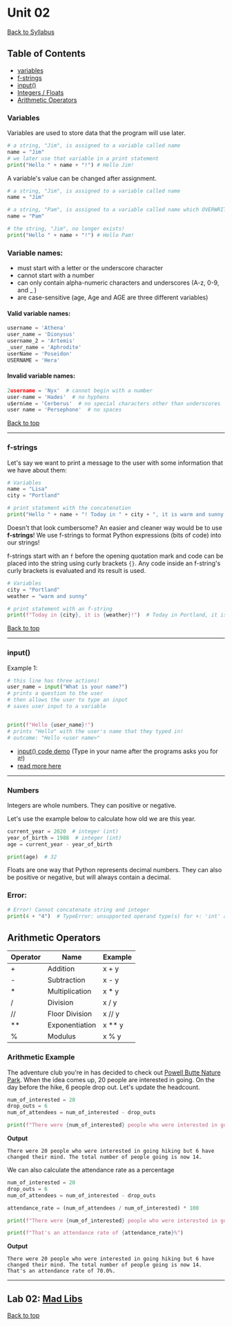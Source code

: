 # <a id="top"></a>Unit 02

[Back to Syllabus](../README.md)

## Table of Contents

- [variables](#variables)
- [f-strings](#fstring)
- [input()](#input)
- [Integers / Floats](#numbers)
- [Arithmetic Operators](#math-operators)

### <a id="variables"></a>Variables

Variables are used to store data that the program will use later.

```python
# a string, "Jim", is assigned to a variable called name
name = "Jim"
# we later use that variable in a print statement
print("Hello " + name + "!") # Hello Jim!
```

A variable's value can be changed after assignment.

```python
# a string, "Jim", is assigned to a variable called name
name = "Jim"

# a string, "Pam", is assigned to a variable called name which OVERWRITES the previous data
name = "Pam"

# the string, "Jim", no longer exists!
print("Hello " + name + "!") # Hello Pam!
```

### Variable names:

- must start with a letter or the underscore character
- cannot start with a number
- can only contain alpha-numeric characters and underscores (A-z, 0-9, and \_ )
- are case-sensitive (age, Age and AGE are three different variables)

#### Valid variable names:

```python
username = 'Athena'
user_name = 'Dionysus'
username_2 = 'Artemis'
_user_name = 'Aphrodite'
userName = 'Poseidon'
USERNAME = 'Hera'
```

#### Invalid variable names:

```python
2username = 'Nyx'  # cannot begin with a number
user-name = 'Hades'  # no hyphens
u$ern&me = 'Cerberus'  # no special characters other than underscores
user name = 'Persephone'  # no spaces
```

[Back to top](#top)

---

### <a id="fstring"></a>f-strings

Let's say we want to print a message to the user with some information that we have about them:

```python
# Variables
name = "Lisa"
city = "Portland"

# print statement with the concatenation
print("Hello " + name + "! Today in " + city + ", it is warm and sunny!")  # Hello Lisa! Today in Portland, it is warm and sunny!
```

Doesn't that look cumbersome? An easier and cleaner way would be to use **f-strings**! We use f-strings to format Python expressions (bits of code) into our strings!

f-strings start with an `f` before the opening quotation mark and code can be placed into the string using curly brackets `{}`. Any code inside an f-string's curly brackets is evaluated and its result is used.

```python
# Variables
city = "Portland"
weather = "warm and sunny"

# print statement with an f-string
print(f"Today in {city}, it is {weather}!")  # Today in Portland, it is warm and sunny!
```

[Back to top](#top)

---

### <a id="input"></a>input()

Example 1:

```python
# this line has three actions!
user_name = input("What is your name?")
# prints a question to the user
# then allows the user to type an input
# saves user input to a variable


print(f"Hello {user_name}!")
# prints "Hello" with the user's name that they typed in!
# outcome: "Hello <user name>"
```

- [input() code demo](https://repl.it/@pdxadmin/input) (Type in your name after the programs asks you for it!)
- [read more here](https://www.w3schools.com/python/ref_func_input.asp)

---

### <a id="numbers"></a>Numbers

Integers are whole numbers. They can positive or negative.

Let's use the example below to calculate how old we are this year.

```python
current_year = 2020  # integer (int)
year_of_birth = 1988  # integer (int)
age = current_year - year_of_birth

print(age)  # 32
```

Floats are one way that Python represents decimal numbers. They can also be positive or negative, but will always contain a decimal.

### Error:

```python
# Error! Cannot concatenate string and integer
print(4 + "4")  # TypeError: unsupported operand type(s) for +: 'int' and 'str'
```


## <a id="math-operators"></a>Arithmetic Operators

| Operator | Name           | Example  |
| -------- | -------------- | -------- |
| +        | Addition       | x + y    |
| -        | Subtraction    | x - y    |
| \*       | Multiplication | x \* y   |
| /        | Division       | x / y    |
| //       | Floor Division | x // y   |
| \*\*     | Exponentiation | x \*\* y |
| %        | Modulus        | x % y    |

### Arithmetic Example

The adventure club you're in has decided to check out [Powell Butte Nature Park](https://www.portlandoregon.gov/parks/finder/index.cfm?action=ViewPark&PropertyID=528). When the idea comes up, 20 people are interested in going. On the day before the hike, 6 people drop out. Let's update the headcount.

```python
num_of_interested = 20
drop_outs = 6
num_of_attendees = num_of_interested - drop_outs

print(f"There were {num_of_interested} people who were interested in going hiking but {drop_outs} have changed their mind. The total number of people going is now {num_of_attendees}.")
```

**Output**

    There were 20 people who were interested in going hiking but 6 have changed their mind. The total number of people going is now 14.

We can also calculate the attendance rate as a percentage

```python
num_of_interested = 20
drop_outs = 6
num_of_attendees = num_of_interested - drop_outs

attendance_rate = (num_of_attendees / num_of_interested) * 100

print(f"There were {num_of_interested} people who were interested in going hiking but {drop_outs} have changed their mind. The total number of people going is now {num_of_attendees}.")

print(f"That's an attendance rate of {attendance_rate}%")
```

**Output**

    There were 20 people who were interested in going hiking but 6 have changed their mind. The total number of people going is now 14.
    That's an attendance rate of 70.0%.

---

## <a id="lab"></a>Lab 02: [Mad Libs](https://github.com/PdxCodeGuild/Programming101/blob/master/labs/madlibs.md)

[Back to top](#top)